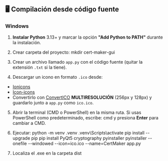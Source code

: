 ## 🖥 Compilación desde código fuente

### Windows

1. **Instalar Python** 3.13+ y marcar la opción **"Add Python to PATH"** durante la instalación.
   
2. Crear carpeta del proyecto: mkdir cert-maker-gui
   
3. Crear un archivo llamado `app.py` con el código fuente (quitar la extensión `.txt` si la tiene).

4. Descargar un icono en formato `.ico` desde:
- [Ionicons](https://ionic.io/ionicons)  
- [Icon-icons](https://icon-icons.com/)  
- Convertirlo con [ConvertICO](https://convertico.com/icon-resizer/) **MULTIRESOLUCIÓN** (256px y 128px) y guardarlo junto a `app.py` como `ico.ico`.
5. Abrir la terminal (CMD o PowerShell) en la misma ruta. Si usas PowerShell como predeterminado, escribe: cmd y presiona **Enter** para cambiar a CMD.

6. Ejecutar:
python -m venv .venv
.venv\Scripts\activate
pip install --upgrade pip
pip install PyQt5 cryptography pyinstaller
pyinstaller --onefile --windowed --icon=ico.ico --name=CertMaker app.py

7. Localiza el .exe en la carpeta dist


